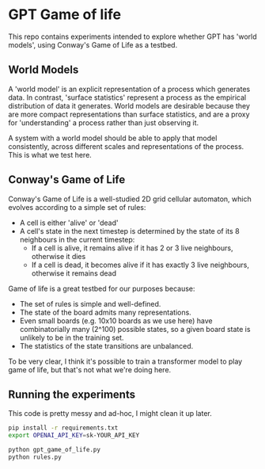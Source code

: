 # GPT Game of life

This repo contains experiments intended to explore whether GPT has 'world models', using Conway's Game of Life as a testbed.

## World Models

A 'world model' is an explicit representation of a process which generates data. In contrast, 'surface statistics' represent a process as the empirical distribution of data it generates.
World models are desirable because they are more compact representations than surface statistics, and are a proxy for 'understanding' a process rather than just observing it.

A system with a world model should be able to apply that model consistently, across different scales and representations of the process. This is what we test here.

## Conway's Game of Life

Conway's Game of Life is a well-studied 2D grid cellular automaton, which evolves according to a simple set of rules:

- A cell is either 'alive' or 'dead'
- A cell's state in the next timestep is determined by the state of its 8 neighbours in the current timestep:
  - If a cell is alive, it remains alive if it has 2 or 3 live neighbours, otherwise it dies
  - If a cell is dead, it becomes alive if it has exactly 3 live neighbours, otherwise it remains dead

Game of life is a great testbed for our purposes because:

- The set of rules is simple and well-defined.
- The state of the board admits many representations.
- Even small boards (e.g. 10x10 boards as we use here) have combinatorially many (2^100) possible states, so a given board state is unlikely to be in the training set.
- The statistics of the state transitions are unbalanced.

To be very clear, I think it's possible to train a transformer model to play game of life, but that's not what we're doing here.

## Running the experiments

This code is pretty messy and ad-hoc, I might clean it up later.

```bash
pip install -r requirements.txt
export OPENAI_API_KEY=sk-YOUR_API_KEY

python gpt_game_of_life.py
python rules.py
```
